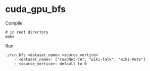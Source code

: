 # cuda_gpu_bfs

Compile
```
# in root directory
make
```

Run
```
./run_bfs <dataset_name> <source_vertice>
    - <dataset_name>: ["roadNet-CA", "wiki-Talk", "wiki-Vote"]
    - <source_vertice>: default to 0
```
